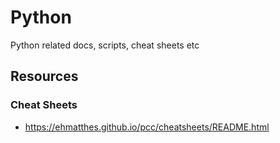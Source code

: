 # Python
Python related docs, scripts, cheat sheets etc

## Resources

### Cheat Sheets

+ https://ehmatthes.github.io/pcc/cheatsheets/README.html
